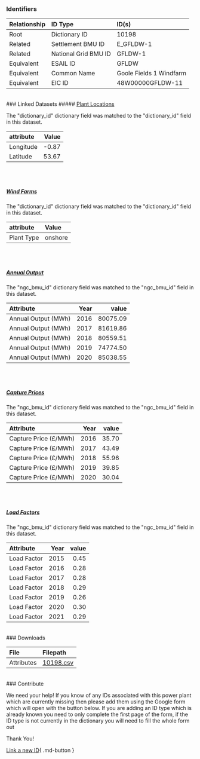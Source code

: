 ### Identifiers

| Relationship   | ID Type              | ID(s)                   |
|:---------------|:---------------------|:------------------------|
| Root           | Dictionary ID        | 10198                   |
| Related        | Settlement BMU ID    | E_GFLDW-1               |
| Related        | National Grid BMU ID | GFLDW-1                 |
| Equivalent     | ESAIL ID             | GFLDW                   |
| Equivalent     | Common Name          | Goole Fields 1 Windfarm |
| Equivalent     | EIC ID               | 48W00000GFLDW-11        |

<br>
### Linked Datasets
##### <a href="https://osuked.github.io/Power-Station-Dictionary/datasets/plant-locations">Plant Locations</a>



The "dictionary_id" dictionary field was matched to the "dictionary_id" field in this dataset.

| attribute   |   Value |
|:------------|--------:|
| Longitude   |   -0.87 |
| Latitude    |   53.67 |

<br><br>
##### <a href="https://osuked.github.io/Power-Station-Dictionary/datasets/wind-farms">Wind Farms</a>



The "dictionary_id" dictionary field was matched to the "dictionary_id" field in this dataset.

| attribute   | Value   |
|:------------|:--------|
| Plant Type  | onshore |

<br><br>
##### <a href="https://osuked.github.io/Power-Station-Dictionary/datasets/annual-output">Annual Output</a>



The "ngc_bmu_id" dictionary field was matched to the "ngc_bmu_id" field in this dataset.

| Attribute           |   Year |    value |
|:--------------------|-------:|---------:|
| Annual Output (MWh) |   2016 | 80075.09 |
| Annual Output (MWh) |   2017 | 81619.86 |
| Annual Output (MWh) |   2018 | 80559.51 |
| Annual Output (MWh) |   2019 | 74774.50 |
| Annual Output (MWh) |   2020 | 85038.55 |

<br><br>
##### <a href="https://osuked.github.io/Power-Station-Dictionary/datasets/capture-prices">Capture Prices</a>



The "ngc_bmu_id" dictionary field was matched to the "ngc_bmu_id" field in this dataset.

| Attribute             |   Year |   value |
|:----------------------|-------:|--------:|
| Capture Price (£/MWh) |   2016 |   35.70 |
| Capture Price (£/MWh) |   2017 |   43.49 |
| Capture Price (£/MWh) |   2018 |   55.96 |
| Capture Price (£/MWh) |   2019 |   39.85 |
| Capture Price (£/MWh) |   2020 |   30.04 |

<br><br>
##### <a href="https://osuked.github.io/Power-Station-Dictionary/datasets/load-factors">Load Factors</a>



The "ngc_bmu_id" dictionary field was matched to the "ngc_bmu_id" field in this dataset.

| Attribute   |   Year |   value |
|:------------|-------:|--------:|
| Load Factor |   2015 |    0.45 |
| Load Factor |   2016 |    0.28 |
| Load Factor |   2017 |    0.28 |
| Load Factor |   2018 |    0.29 |
| Load Factor |   2019 |    0.26 |
| Load Factor |   2020 |    0.30 |
| Load Factor |   2021 |    0.29 |


<br>
### Downloads


| File       | Filepath                                                                              |
|:-----------|:--------------------------------------------------------------------------------------|
| Attributes | [10198.csv](https://osuked.github.io/Power-Station-Dictionary/object_attrs/10198.csv) |


<br>
### Contribute

We need your help! If you know of any IDs associated with this power plant which are currently missing then please add them using the Google form which will open with the button below. If you are adding an ID type which is already known you need to only complete the first page of the form, if the ID type is not currently in the dictionary you will need to fill the whole form out

Thank You!

[Link a new ID](https://docs.google.com/forms/d/e/1FAIpQLSc5jRsQ7NgiLLXbwo9PUdwTQyuqbRwThltG56-o6NVSe7E_nw/viewform?usp=pp_url&entry.251912331=10198){ .md-button }